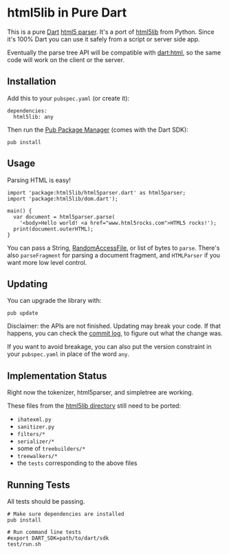html5lib in Pure Dart
=====================

This is a pure [Dart][dart] [html5 parser][html5parse]. It's a port of
[html5lib](http://code.google.com/p/html5lib/) from Python. Since it's 100%
Dart you can use it safely from a script or server side app.

Eventually the parse tree API will be compatible with [dart:html][d_html], so
the same code will work on the client or the server.

Installation
------------

Add this to your `pubspec.yaml` (or create it):

    dependencies:
      html5lib: any

Then run the [Pub Package Manager][pub] (comes with the Dart SDK):

    pub install

Usage
-----

Parsing HTML is easy!

    import 'package:html5lib/html5parser.dart' as html5parser;
    import 'package:html5lib/dom.dart');

    main() {
      var document = html5parser.parse(
        '<body>Hello world! <a href="www.html5rocks.com">HTML5 rocks!');
      print(document.outerHTML);
    }

You can pass a String, [RandomAccessFile][file], or list of bytes to `parse`.
There's also `parseFragment` for parsing a document fragment, and `HTMLParser`
if you want more low level control.


Updating
--------

You can upgrade the library with:

    pub update

Disclaimer: the APIs are not finished. Updating may break your code. If that
happens, you can check the
[commit log](https://github.com/dart-lang/html5lib/commits/master), to figure
out what the change was.

If you want to avoid breakage, you can also put the version constraint in your
`pubspec.yaml` in place of the word `any`.


Implementation Status
---------------------

Right now the tokenizer, html5parser, and simpletree are working.

These files from the [html5lib directory][files] still need to be ported:

* `ihatexml.py`
* `sanitizer.py`
* `filters/*`
* `serializer/*`
* some of `treebuilders/*`
* `treewalkers/*`
* the `tests` corresponding to the above files


Running Tests
-------------

All tests should be passing.

    # Make sure dependencies are installed
    pub install

    # Run command line tests
    #export DART_SDK=path/to/dart/sdk
    test/run.sh


[dart]: http://www.dartlang.org/
[html5parse]: http://dev.w3.org/html5/spec/parsing.html
[d_html]: http://api.dartlang.org/docs/continuous/dart_html.html
[files]: http://html5lib.googlecode.com/hg/python/html5lib/
[pub]: http://www.dartlang.org/docs/pub-package-manager/
[file]: http://api.dartlang.org/docs/continuous/dart_io/RandomAccessFile.html
